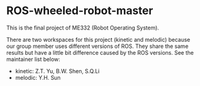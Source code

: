 # ROS-wheeled-robot-master
This is the final project of ME332 (Robot Operating System).

There are two workspaces for this project (kinetic and melodic) because our group member uses different versions of ROS. They share the same results but have a little bit difference caused by the ROS versions. See the maintainer list below:
- kinetic: Z.T. Yu, B.W. Shen, S.Q.Li
- melodic: Y.H. Sun
